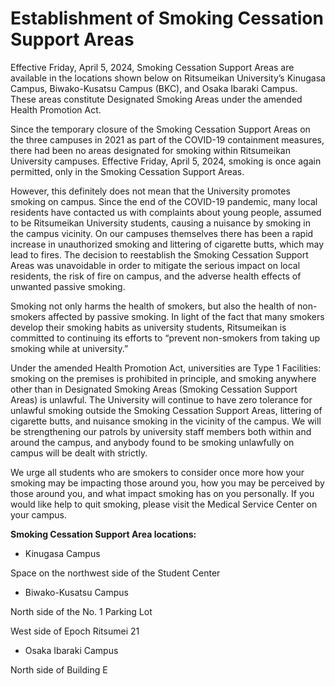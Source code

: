 # Establishment of Smoking Cessation Support Areas



Effective Friday, April 5, 2024, Smoking Cessation Support Areas are available in the locations shown below on Ritsumeikan University’s Kinugasa Campus, Biwako-Kusatsu Campus (BKC), and Osaka Ibaraki Campus. These areas constitute Designated Smoking Areas under the amended Health Promotion Act.

 

Since the temporary closure of the Smoking Cessation Support Areas on the three campuses in 2021 as part of the COVID-19 containment measures, there had been no areas designated for smoking within Ritsumeikan University campuses. Effective Friday, April 5, 2024, smoking is once again permitted, only in the Smoking Cessation Support Areas.

 

However, this definitely does not mean that the University promotes smoking on campus. Since the end of the COVID-19 pandemic, many local residents have contacted us with complaints about young people, assumed to be Ritsumeikan University students, causing a nuisance by smoking in the campus vicinity. On our campuses themselves there has been a rapid increase in unauthorized smoking and littering of cigarette butts, which may lead to fires. The decision to reestablish the Smoking Cessation Support Areas was unavoidable in order to mitigate the serious impact on local residents, the risk of fire on campus, and the adverse health effects of unwanted passive smoking.

 

Smoking not only harms the health of smokers, but also the health of non-smokers affected by passive smoking. In light of the fact that many smokers develop their smoking habits as university students, Ritsumeikan is committed to continuing its efforts to “prevent non-smokers from taking up smoking while at university.”

 

Under the amended Health Promotion Act, universities are Type 1 Facilities: smoking on the premises is prohibited in principle, and smoking anywhere other than in Designated Smoking Areas (Smoking Cessation Support Areas) is unlawful. The University will continue to have zero tolerance for unlawful smoking outside the Smoking Cessation Support Areas, littering of cigarette butts, and nuisance smoking in the vicinity of the campus. We will be strengthening our patrols by university staff members both within and around the campus, and anybody found to be smoking unlawfully on campus will be dealt with strictly.

 

We urge all students who are smokers to consider once more how your smoking may be impacting those around you, how you may be perceived by those around you, and what impact smoking has on you personally. If you would like help to quit smoking, please visit the Medical Service Center on your campus.

 

**Smoking Cessation Support Area locations:**

- Kinugasa Campus

Space on the northwest side of the Student Center

- Biwako-Kusatsu Campus

North side of the No. 1 Parking Lot

West side of Epoch Ritsumei 21

- Osaka Ibaraki Campus

North side of Building E
